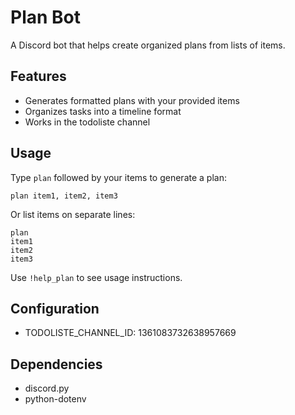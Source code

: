 # Plan Bot

A Discord bot that helps create organized plans from lists of items.

## Features

- Generates formatted plans with your provided items
- Organizes tasks into a timeline format
- Works in the todoliste channel

## Usage

Type `plan` followed by your items to generate a plan:

```
plan item1, item2, item3
```

Or list items on separate lines:

```
plan
item1
item2
item3
```

Use `!help_plan` to see usage instructions.

## Configuration

- TODOLISTE_CHANNEL_ID: 1361083732638957669

## Dependencies

- discord.py
- python-dotenv 